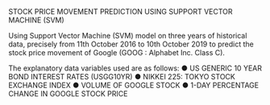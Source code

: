 STOCK PRICE MOVEMENT PREDICTION USING SUPPORT VECTOR MACHINE (SVM)

Using Support Vector Machine (SVM) model on three years of historical data, precisely from 11th October 2016 to 10th October
2019 to predict the stock price movement of Google (GOOG : Alphabet Inc. Class C). 

The explanatory data variables used are as follows: 
● US GENERIC 10 YEAR BOND INTEREST RATES (USGG10YR)
● NIKKEI 225: TOKYO STOCK EXCHANGE INDEX 
● VOLUME OF GOOGLE STOCK
● 1-DAY PERCENTAGE CHANGE IN GOOGLE STOCK PRICE

